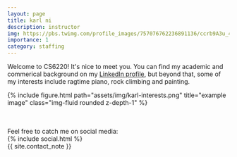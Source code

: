 ```yaml
---
layout: page
title: karl ni
description: instructor
img: https://pbs.twimg.com/profile_images/757076762236891136/ccrb9A3u_400x400.jpg
importance: 1
category: staffing
---
```


Welcome to CS6220! It's nice to meet you. You can find my academic and commerical background on my [LinkedIn profile](https://www.linkedin.com/in/karl-ni/), but beyond that, some of my interests include ragtime piano, rock climbing and painting.

{% include figure.html path="assets/img/karl-interests.png" title="example image" class="img-fluid rounded z-depth-1" %}

<br>
<br>
Feel free to catch me on social media:

<div class="social">
  <div class="contact-icons">
    {% include social.html %}
  </div>

  <div class="contact-note">
    {{ site.contact_note }}
  </div>

</div>

